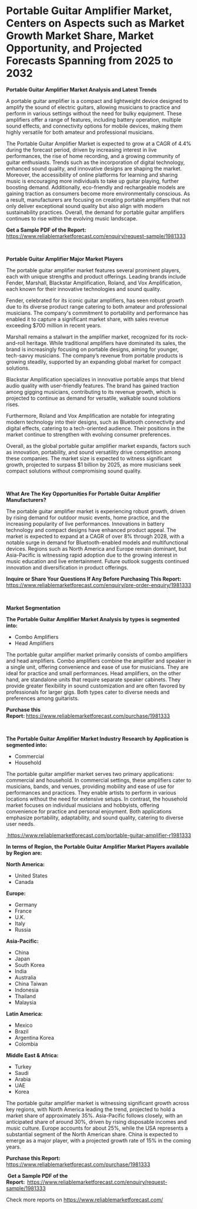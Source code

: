 <p><h1>Portable Guitar Amplifier Market, Centers on Aspects such as Market Growth Market Share, Market Opportunity, and Projected Forecasts Spanning from 2025 to 2032</h1></p><p><strong>Portable Guitar Amplifier Market Analysis and Latest Trends</strong></p>
<p><p>A portable guitar amplifier is a compact and lightweight device designed to amplify the sound of electric guitars, allowing musicians to practice and perform in various settings without the need for bulky equipment. These amplifiers offer a range of features, including battery operation, multiple sound effects, and connectivity options for mobile devices, making them highly versatile for both amateur and professional musicians.</p><p>The Portable Guitar Amplifier Market is expected to grow at a CAGR of 4.4% during the forecast period, driven by increasing interest in live performances, the rise of home recording, and a growing community of guitar enthusiasts. Trends such as the incorporation of digital technology, enhanced sound quality, and innovative designs are shaping the market. Moreover, the accessibility of online platforms for learning and sharing music is encouraging more individuals to take up guitar playing, further boosting demand. Additionally, eco-friendly and rechargeable models are gaining traction as consumers become more environmentally conscious. As a result, manufacturers are focusing on creating portable amplifiers that not only deliver exceptional sound quality but also align with modern sustainability practices. Overall, the demand for portable guitar amplifiers continues to rise within the evolving music landscape.</p></p>
<p><strong>Get a Sample PDF of the Report:&nbsp;</strong> <a href="https://www.reliablemarketforecast.com/enquiry/request-sample/1981333?utm_campaign=3208&utm_medium=2&utm_source=Github&utm_content=ia&utm_term=06042025&utm_id=portable-guitar-amplifier">https://www.reliablemarketforecast.com/enquiry/request-sample/1981333</a></p>
<p>&nbsp;</p>
<p><strong>Portable Guitar Amplifier Major Market Players</strong></p>
<p><p>The portable guitar amplifier market features several prominent players, each with unique strengths and product offerings. Leading brands include Fender, Marshall, Blackstar Amplification, Roland, and Vox Amplification, each known for their innovative technologies and sound quality.</p><p>Fender, celebrated for its iconic guitar amplifiers, has seen robust growth due to its diverse product range catering to both amateur and professional musicians. The company's commitment to portability and performance has enabled it to capture a significant market share, with sales revenue exceeding $700 million in recent years.</p><p>Marshall remains a stalwart in the amplifier market, recognized for its rock-and-roll heritage. While traditional amplifiers have dominated its sales, the brand is increasingly focusing on portable designs, aiming for younger, tech-savvy musicians. The company’s revenue from portable products is growing steadily, supported by an expanding global market for compact solutions.</p><p>Blackstar Amplification specializes in innovative portable amps that blend audio quality with user-friendly features. The brand has gained traction among gigging musicians, contributing to its revenue growth, which is projected to continue as demand for versatile, walkable sound solutions rises.</p><p>Furthermore, Roland and Vox Amplification are notable for integrating modern technology into their designs, such as Bluetooth connectivity and digital effects, catering to a tech-oriented audience. Their positions in the market continue to strengthen with evolving consumer preferences.</p><p>Overall, as the global portable guitar amplifier market expands, factors such as innovation, portability, and sound versatility drive competition among these companies. The market size is expected to witness significant growth, projected to surpass $1 billion by 2025, as more musicians seek compact solutions without compromising sound quality.</p></p>
<p>&nbsp;</p>
<p><strong>What Are The Key Opportunities For Portable Guitar Amplifier Manufacturers?</strong></p>
<p><p>The portable guitar amplifier market is experiencing robust growth, driven by rising demand for outdoor music events, home practice, and the increasing popularity of live performances. Innovations in battery technology and compact designs have enhanced product appeal. The market is expected to expand at a CAGR of over 8% through 2028, with a notable surge in demand for Bluetooth-enabled models and multifunctional devices. Regions such as North America and Europe remain dominant, but Asia-Pacific is witnessing rapid adoption due to the growing interest in music education and live entertainment. Future outlook suggests continued innovation and diversification in product offerings.</p></p>
<p><strong>Inquire or Share Your Questions If Any Before Purchasing This Report:</strong> <a href="https://www.reliablemarketforecast.com/enquiry/pre-order-enquiry/1981333?utm_campaign=3208&utm_medium=2&utm_source=Github&utm_content=ia&utm_term=06042025&utm_id=portable-guitar-amplifier">https://www.reliablemarketforecast.com/enquiry/pre-order-enquiry/1981333</a></p>
<p>&nbsp;</p>
<p><strong>Market Segmentation</strong></p>
<p><strong>The Portable Guitar Amplifier Market Analysis by types is segmented into:</strong></p>
<p><ul><li>Combo Amplifiers</li><li>Head Amplifiers</li></ul></p>
<p><p>The portable guitar amplifier market primarily consists of combo amplifiers and head amplifiers. Combo amplifiers combine the amplifier and speaker in a single unit, offering convenience and ease of use for musicians. They are ideal for practice and small performances. Head amplifiers, on the other hand, are standalone units that require separate speaker cabinets. They provide greater flexibility in sound customization and are often favored by professionals for larger gigs. Both types cater to diverse needs and preferences among guitarists.</p></p>
<p><strong>Purchase this Report:&nbsp;</strong><a href="https://www.reliablemarketforecast.com/purchase/1981333?utm_campaign=3208&utm_medium=2&utm_source=Github&utm_content=ia&utm_term=06042025&utm_id=portable-guitar-amplifier">https://www.reliablemarketforecast.com/purchase/1981333</a></p>
<p>&nbsp;</p>
<p><strong>The Portable Guitar Amplifier Market Industry Research by Application is segmented into:</strong></p>
<p><ul><li>Commercial</li><li>Household</li></ul></p>
<p><p>The portable guitar amplifier market serves two primary applications: commercial and household. In commercial settings, these amplifiers cater to musicians, bands, and venues, providing mobility and ease of use for performances and practices. They enable artists to perform in various locations without the need for extensive setups. In contrast, the household market focuses on individual musicians and hobbyists, offering convenience for practice and personal enjoyment. Both applications emphasize portability, adaptability, and sound quality, catering to diverse user needs.</p></p>
<p><a href="https://www.reliablemarketforecast.com/portable-guitar-amplifier-r1981333?utm_campaign=3208&utm_medium=2&utm_source=Github&utm_content=ia&utm_term=06042025&utm_id=portable-guitar-amplifier">&nbsp;https://www.reliablemarketforecast.com/portable-guitar-amplifier-r1981333</a></p>
<p><strong>In terms of Region, the Portable Guitar Amplifier Market Players available by Region are:</strong></p>
<p>
    <p> <strong> North America: </strong>
        <ul>
            <li>United States</li>
            <li>Canada</li>
        </ul>
        </p> 
    <p> <strong> Europe: </strong>
        <ul>
            <li>Germany</li>
            <li>France</li>
            <li>U.K.</li>
            <li>Italy</li>
            <li>Russia</li>
        </ul>
        </p> 
    <p> <strong> Asia-Pacific: </strong>
        <ul>
            <li>China</li>
            <li>Japan</li>
            <li>South Korea</li>
            <li>India</li>
            <li>Australia</li>
            <li>China Taiwan</li>
            <li>Indonesia</li>
            <li>Thailand</li>
            <li>Malaysia</li>
        </ul>
        </p> 
    <p> <strong> Latin America: </strong>
        <ul>
            <li>Mexico</li>
            <li>Brazil</li>
            <li>Argentina Korea</li>
            <li>Colombia</li>
        </ul>
        </p> 
    <p> <strong> Middle East & Africa: </strong>
        <ul>
            <li>Turkey</li>
            <li>Saudi</li>
            <li>Arabia</li>
            <li>UAE</li>
            <li>Korea</li>
        </ul>
    </p>
    </p>
<p><p>The portable guitar amplifier market is witnessing significant growth across key regions, with North America leading the trend, projected to hold a market share of approximately 35%. Asia-Pacific follows closely, with an anticipated share of around 30%, driven by rising disposable incomes and music culture. Europe accounts for about 25%, while the USA represents a substantial segment of the North American share. China is expected to emerge as a major player, with a projected growth rate of 15% in the coming years.</p></p>
<p><strong>Purchase this Report: </strong><a href="https://www.reliablemarketforecast.com/purchase/1981333?utm_campaign=3208&utm_medium=2&utm_source=Github&utm_content=ia&utm_term=06042025&utm_id=portable-guitar-amplifier">https://www.reliablemarketforecast.com/purchase/1981333</a></p>
<p>&nbsp;<strong>Get a Sample PDF of the Report:&nbsp;&nbsp;</strong><a href="https://www.reliablemarketforecast.com/enquiry/request-sample/1981333?utm_campaign=3208&utm_medium=2&utm_source=Github&utm_content=ia&utm_term=06042025&utm_id=portable-guitar-amplifier">https://www.reliablemarketforecast.com/enquiry/request-sample/1981333</a></p>
<p><strong></strong></p>
<p>Check more reports on <a href="https://www.reliablemarketforecast.com/?utm_campaign=3208&utm_medium=2&utm_source=Github&utm_content=ia&utm_term=06042025&utm_id=portable-guitar-amplifier">https://www.reliablemarketforecast.com/</a></p>